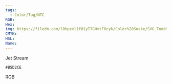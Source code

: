 ```yaml
---
tags:
  - Color/Tag/NTC
RGB:
Hex:
img: https://filedn.com/l0hpzxl1f01yT7GHxtF8cyk/Color%20Snake/SVG_Tumb%20Mass%20No%20Name/B5D2CE.svg
CMYK:
HSL:
Name:
---
```

Jet Stream
```palette
#B5D2CE
```
RGB
